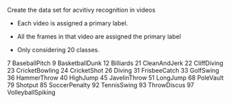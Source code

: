 Create the data set for acvitivy recognition in videos

* Each video is assigned a primary label.
* All the frames in that video are assigned the primary label

* Only considering 20 classes.

7 BaseballPitch
9 BasketballDunk
12 Billiards
21 CleanAndJerk
22 CliffDiving
23 CricketBowling
24 CricketShot
26 Diving
31 FrisbeeCatch
33 GolfSwing
36 HammerThrow
40 HighJump
45 JavelinThrow
51 LongJump
68 PoleVault
79 Shotput
85 SoccerPenalty
92 TennisSwing
93 ThrowDiscus
97 VolleyballSpiking
